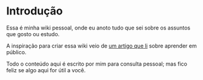 # Introdução

Essa é minha wiki pessoal, onde eu anoto tudo que sei sobre os assuntos que gosto ou estudo.&#x20;

A inspiração para criar essa wiki veio de [um artigo que li](https://www.swyx.io/learn-in-public/) sobre aprender em público.

Todo o conteúdo aqui é escrito por mim para consulta pessoal; mas fico feliz se algo aqui for útil a você.

